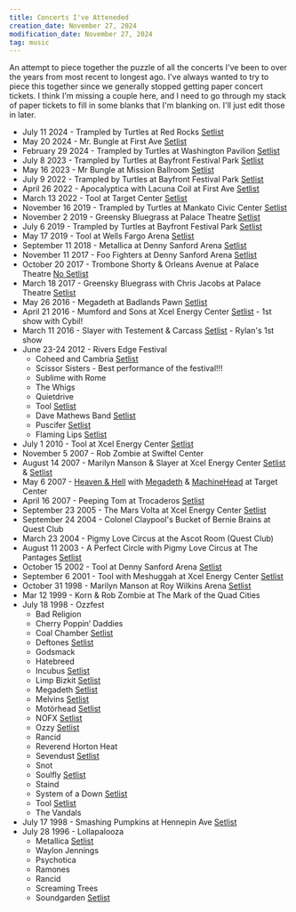 ```yaml
---
title: Concerts I've Atteneded
creation_date: November 27, 2024
modification_date: November 27, 2024
tag: music
---
```

An attempt to piece together the puzzle of all the concerts I've been to over the years from most recent to longest ago.  I've always wanted to try to piece this together since we generally stopped getting paper concert tickets. I think I'm missing a couple here, and I need to go through my stack of paper tickets to fill in some blanks that I'm blanking on.  I'll just edit those in later.
<!-- excerpt-end -->

- July 11 2024 - Trampled by Turtles at Red Rocks [Setlist](https://www.setlist.fm/setlist/trampled-by-turtles/2024/red-rocks-amphitheatre-morrison-co-354f963.html)
- May 20 2024 - Mr. Bungle at First Ave [Setlist](https://www.setlist.fm/setlist/mr-bungle/2024/first-avenue-minneapolis-mn-73abbaad.html)
- February 29 2024 - Trampled by Turtles at Washington Pavilion [Setlist](https://www.setlist.fm/setlist/trampled-by-turtles/2024/washington-pavilion-sioux-falls-sd-5bad5f58.html)
- July 8 2023 - Trampled by Turtles at Bayfront Festival Park [Setlist](https://www.setlist.fm/setlist/trampled-by-turtles/2023/bayfront-festival-park-duluth-mn-ba72162.html)
- May 16 2023 - Mr Bungle at Mission Ballroom [Setlist](https://www.setlist.fm/setlist/mr-bungle/2023/mission-ballroom-denver-co-43b9e38b.html)
- July 9 2022 - Trampled by Turtles at Bayfront Festival Park [Setlist](https://www.setlist.fm/setlist/trampled-by-turtles/2022/bayfront-festival-park-duluth-mn-53b55bc9.html)
- April 26 2022 - Apocalyptica with Lacuna Coil at First Ave [Setlist](https://www.setlist.fm/setlist/apocalyptica/2022/first-avenue-minneapolis-mn-6bb67672.html)
- March 13 2022 - Tool at Target Center [Setlist](https://www.setlist.fm/setlist/tool/2022/target-center-minneapolis-mn-b89e1fe.html)
- November 16 2019 - Trampled by Turtles at Mankato Civic Center [Setlist](https://www.setlist.fm/setlist/trampled-by-turtles/2019/mankato-civic-center-mankato-mn-39aed87.html)
- November 2 2019 - Greensky Bluegrass at Palace Theatre [Setlist](https://www.setlist.fm/setlist/greensky-bluegrass/2019/palace-theatre-st-paul-mn-2b9d683e.html)
- July 6 2019 - Trampled by Turtles at Bayfront Festival Park [Setlist](https://www.setlist.fm/setlist/trampled-by-turtles/2019/bayfront-festival-park-duluth-mn-6b9ea616.html)
- May 17 2019 - Tool at Wells Fargo Arena [Setlist](https://www.setlist.fm/setlist/tool/2019/wells-fargo-arena-des-moines-ia-39031cb.html)
- September 11 2018 - Metallica at Denny Sanford Arena [Setlist](https://www.setlist.fm/setlist/metallica/2018/denny-sanford-premier-center-sioux-falls-sd-3be9ac00.html)
- November 11 2017 - Foo Fighters at Denny Sanford Arena [Setlist](https://www.setlist.fm/setlist/foo-fighters/2017/denny-sanford-premier-center-sioux-falls-sd-4be0a796.html)
- October 20 2017 - Trombone Shorty & Orleans Avenue at Palace Theatre [No Setlist](https://www.setlist.fm/setlist/trombone-shorty-and-orleans-avenue/2017/palace-theatre-st-paul-mn-7be06af0.html)
- March 18 2017 - Greensky Bluegrass with Chris Jacobs at Palace Theatre [Setlist](https://www.setlist.fm/setlist/greensky-bluegrass/2017/palace-theatre-st-paul-mn-73f902bd.html)
- May 26 2016 - Megadeth at Badlands Pawn [Setlist](https://www.setlist.fm/setlist/megadeth/2016/badlands-pawn-gold-and-jewelry-sioux-falls-sd-23fe8867.html)
- April 21 2016 - Mumford and Sons at Xcel Energy Center [Setlist](https://www.setlist.fm/setlist/mumford-and-sons/2016/xcel-energy-center-st-paul-mn-43f1e337.html) - 1st show with Cybil!
- March 11 2016 - Slayer with Testement & Carcass [Setlist](https://www.setlist.fm/setlist/slayer/2016/myth-maplewood-mn-1bf0e1c8.html) - Rylan's 1st show
- June 23-24 2012 - Rivers Edge Festival
    - Coheed and Cambria [Setlist](https://www.setlist.fm/setlist/coheed-and-cambria/2012/harriet-island-regional-park-st-paul-mn-1bdf0dd0.html)
    - Scissor Sisters - Best performance of the festival!!!
    - Sublime with Rome
    - The Whigs
    - Quietdrive
    - Tool [Setlist](https://www.setlist.fm/setlist/tool/2002/sioux-falls-arena-sioux-falls-sd-53d96b05.html)
    - Dave Mathews Band [Setlist](https://www.setlist.fm/setlist/dave-matthews-band/2012/harriet-island-regional-park-st-paul-mn-1bdf0958.html)
    - Puscifer [Setlist](https://www.setlist.fm/setlist/puscifer/2012/harriet-island-regional-park-st-paul-mn-43df0f5b.html)
    - Flaming Lips [Setlist](https://www.setlist.fm/setlist/the-flaming-lips/2012/harriet-island-regional-park-st-paul-mn-bdf095a.html)
- July 1 2010 - Tool at Xcel Energy Center [Setlist](https://www.setlist.fm/setlist/tool/2010/xcel-energy-center-st-paul-mn-63d406cb.html)
- November 5 2007 - Rob Zombie at Swiftel Center 
- August 14 2007 - Marilyn Manson & Slayer at Xcel Energy Center [Setlist](https://www.setlist.fm/setlist/slayer/2007/xcel-energy-center-st-paul-mn-33dfb065.html) & [Setlist](https://www.setlist.fm/setlist/marilyn-manson/2007/xcel-energy-center-st-paul-mn-1bd635c4.html)
- May 6 2007 - [Heaven & Hell](https://www.setlist.fm/setlist/heaven-and-hell/2007/target-center-minneapolis-mn-2bd744d2.html) with [Megadeth](https://www.setlist.fm/setlist/megadeth/2007/target-center-minneapolis-mn-73d642b1.html) & [MachineHead](https://www.setlist.fm/setlist/machine-head/2007/target-center-minneapolis-mn-6bd6366a.html) at Target Center
- April 16 2007 - Peeping Tom at Trocaderos [Setlist](https://www.setlist.fm/setlist/peeping-tom/2007/trocaderos-minneapolis-mn-bdf8d82.html)
- September 23 2005 - The Mars Volta at Xcel Energy Center [Setlist](https://www.setlist.fm/setlist/the-mars-volta/2005/xcel-energy-center-st-paul-mn-23c3348b.html)
- September 24 2004 - Colonel Claypool's Bucket of Bernie Brains at Quest Club
- March 23 2004 - Pigmy Love Circus at the Ascot Room (Quest Club)
- August 11 2003 - A Perfect Circle with Pigmy Love Circus at The Pantages  [Setlist](https://www.setlist.fm/setlist/a-perfect-circle/2003/pantages-theatre-minneapolis-mn-4bd2630e.html)
- October 15 2002 - Tool at Denny Sanford Arena [Setlist](https://www.setlist.fm/setlist/tool/2002/sioux-falls-arena-sioux-falls-sd-53d96b05.html)
- September 6 2001 - Tool with Meshuggah at Xcel Energy Center [Setlist](https://www.setlist.fm/setlist/tool/2001/xcel-energy-center-st-paul-mn-73d462c1.html)
- October 31 1998 - Marilyn Manson at Roy Wilkins Arena [Setlist](https://www.setlist.fm/setlist/marilyn-manson/1998/roy-wilkins-auditorium-st-paul-mn-7bdbce24.html)
- Mar 12 1999 - Korn & Rob Zombie at The Mark of the Quad Cities
- July 18 1998 - Ozzfest
    - Bad Religion
    - Cherry Poppin’ Daddies
    - Coal Chamber [Setlist](https://www.setlist.fm/setlist/coal-chamber/1998/float-rite-park-amphitheatre-somerset-wi-33de1881.html)
    - Deftones [Setlist](https://www.setlist.fm/setlist/deftones/1998/float-rite-park-amphitheatre-somerset-wi-4bdf6bca.html)
    - Godsmack
    - Hatebreed
    - Incubus [Setlist](https://www.setlist.fm/setlist/incubus/1998/float-rite-park-amphitheatre-somerset-wi-7bd632e4.html)
    - Limp Bizkit [Setlist](https://www.setlist.fm/setlist/limp-bizkit/1998/float-rite-park-amphitheatre-somerset-wi-23de1887.html)
    - Megadeth [Setlist](https://www.setlist.fm/setlist/megadeth/1998/float-rite-park-amphitheatre-somerset-wi-63d11af3.html)
    - Melvins [Setlist](https://www.setlist.fm/setlist/melvins/1998/float-rite-park-amphitheatre-somerset-wi-63d70ecf.html)
    - Motörhead [Setlist](https://www.setlist.fm/setlist/motorhead/1998/float-rite-park-amphitheatre-somerset-wi-6bd11af2.html)
    - NOFX [Setlist](https://www.setlist.fm/setlist/nofx/1998/float-rite-park-amphitheatre-somerset-wi-5bdf6bd4.html)
    - Ozzy [Setlist](https://www.setlist.fm/setlist/ozzy-osbourne/1998/float-rite-park-amphitheatre-somerset-wi-13d05df1.html)
    - Rancid
    - Reverend Horton Heat
    - Sevendust [Setlist](https://www.setlist.fm/setlist/sevendust/1998/float-rite-park-amphitheatre-somerset-wi-4bd1139e.html)
    - Snot
    - Soulfly [Setlist](https://www.setlist.fm/setlist/soulfly/1998/float-rite-park-amphitheatre-somerset-wi-33dfe8d5.html)
    - Staind
    - System of a Down [Setlist](https://www.setlist.fm/setlist/system-of-a-down/1998/float-rite-park-amphitheatre-somerset-wi-3bde188c.html)
    - Tool [Setlist](https://www.setlist.fm/setlist/tool/1998/float-rite-park-amphitheatre-somerset-wi-43d5bf33.html)
    - The Vandals
- July 17 1998 - Smashing Pumpkins at Hennepin Ave [Setlist](https://www.setlist.fm/setlist/the-smashing-pumpkins/1998/block-e-at-hennepin-avenue-minneapolis-mn-5bd72f48.html)
- July 28 1996 - Lollapalooza
    - Metallica [Setlist](https://www.setlist.fm/setlist/metallica/1996/iowa-state-fairgrounds-des-moines-ia-6bd6da6e.html)
    - Waylon Jennings
    - Psychotica
    - Ramones
    - Rancid
    - Screaming Trees
    - Soundgarden [Setlist](https://www.setlist.fm/setlist/soundgarden/1996/iowa-state-fairgrounds-des-moines-ia-3bd35820.html)